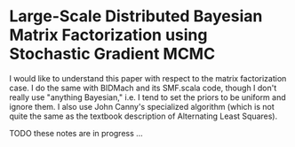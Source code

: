 # Large-Scale Distributed Bayesian Matrix Factorization using Stochastic Gradient MCMC

I would like to understand this paper with respect to the matrix factorization
case. I do the same with BIDMach and its SMF.scala code, though I don't really
use "anything Bayesian," i.e. I tend to set the priors to be uniform and ignore
them. I also use John Canny's specialized algorithm (which is not quite the same
as the textbook description of Alternating Least Squares).

TODO these notes are in progress ...
